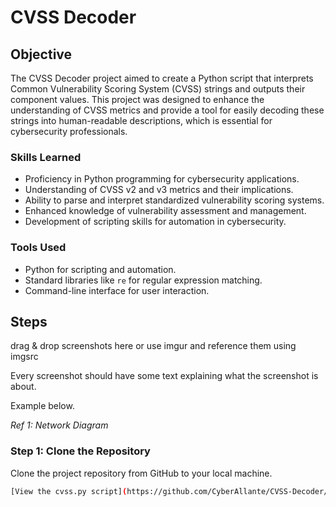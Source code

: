 # CVSS Decoder

## Objective
The CVSS Decoder project aimed to create a Python script that interprets Common Vulnerability Scoring System (CVSS) strings and outputs their component values. This project was designed to enhance the understanding of CVSS metrics and provide a tool for easily decoding these strings into human-readable descriptions, which is essential for cybersecurity professionals.

### Skills Learned
- Proficiency in Python programming for cybersecurity applications.
- Understanding of CVSS v2 and v3 metrics and their implications.
- Ability to parse and interpret standardized vulnerability scoring systems.
- Enhanced knowledge of vulnerability assessment and management.
- Development of scripting skills for automation in cybersecurity.

### Tools Used
- Python for scripting and automation.
- Standard libraries like `re` for regular expression matching.
- Command-line interface for user interaction.

## Steps
drag & drop screenshots here or use imgur and reference them using imgsrc

Every screenshot should have some text explaining what the screenshot is about.

Example below.

*Ref 1: Network Diagram*

### Step 1: Clone the Repository
Clone the project repository from GitHub to your local machine.
```bash
[View the cvss.py script](https://github.com/CyberAllante/CVSS-Decoder/blob/main/cvss.py)
